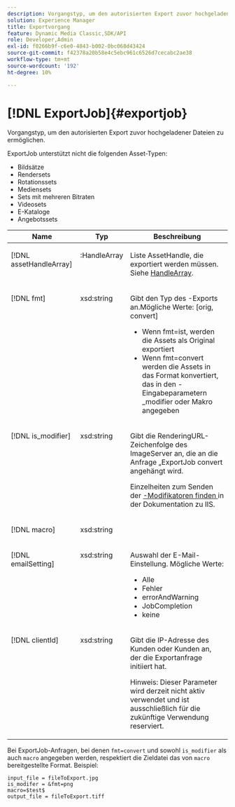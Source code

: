 ```yaml
---
description: Vorgangstyp, um den autorisierten Export zuvor hochgeladener Dateien zu ermöglichen.
solution: Experience Manager
title: Exportvorgang
feature: Dynamic Media Classic,SDK/API
role: Developer,Admin
exl-id: f0266b9f-c6e0-4843-b002-0bc068d43424
source-git-commit: f42378a20b58e4c5ebc961c6526d7cecabc2ae38
workflow-type: tm+mt
source-wordcount: '192'
ht-degree: 10%

---
```


# [!DNL ExportJob]{#exportjob}

Vorgangstyp, um den autorisierten Export zuvor hochgeladener Dateien zu ermöglichen.

ExportJob unterstützt nicht die folgenden Asset-Typen:

* Bildsätze
* Rendersets
* Rotationssets
* Mediensets
* Sets mit mehreren Bitraten
* Videosets
* E-Kataloge
* Angebotssets

<table id="table_D8F3FD30D15648BFA5B980D3DC0A5AB1"> 
 <thead> 
  <tr> 
   <th colname="col1" class="entry"> Name </th> 
   <th colname="col2" class="entry"> Typ </th> 
   <th colname="col3" class="entry"> Beschreibung </th> 
  </tr> 
 </thead>
 <tbody> 
  <tr valign="top"> 
   <td colname="col1"> <p> <span class="codeph"> <span class="varname"> [!DNL assetHandleArray]</span> </span> </p> </td> 
   <td colname="col2"> <p> <span class="codeph">:HandleArray</span> </p> </td> 
   <td colname="col3" valign="top"> <p>Liste <span class="codeph"> AssetHandle</span>, die exportiert werden müssen. Siehe <a href="../../types/c-data-types/r-handle-array.md#reference-1b93fefb5477459faf9253b54349b5f9" type="reference" format="dita" scope="local"> HandleArray</a>. </p> </td> 
  </tr> 
  <tr valign="top"> 
   <td colname="col1"> <p> <span class="codeph"> <span class="varname"> [!DNL fmt]</span> </span> </p> </td> 
   <td colname="col2"> <p> <span class="codeph"> xsd:string </span> </p> </td> 
   <td colname="col3"> <p>Gibt den Typ des <span class="codeph">-Exports an.Mögliche Werte</span>: [orig, convert] </p> <p> 
     <ul id="ul_16EF4B14100C4C7AA464CA9CF7F11D1C"> 
      <li id="li_DAB2844CC55145C88A18A1F8EC4527F9">Wenn <span class="codeph"> fmt=</span>ist, werden die Assets als Original exportiert </li> 
      <li id="li_07F2F8D159934D889FDC1022AB12B564">Wenn <span class="codeph">fmt=convert</span> werden die Assets in das Format konvertiert, das in den <span class="codeph">-Eingabeparametern </span>_modifier oder <span class="codeph"> Makro angegeben </span> </li> 
     </ul> </p> </td> 
  </tr> 
  <tr valign="top"> 
   <td colname="col1"> <p> <span class="codeph"> <span class="varname"> [!DNL is_modifier]</span> </span> </p> </td> 
   <td colname="col2"> <p> <span class="codeph"> xsd:string </span> </p> </td> 
   <td colname="col3"> <p>Gibt die Rendering</span>URL-Zeichenfolge des <span class="codeph"> ImageServer an, die an die Anfrage „ExportJob <span class="codeph"> convert</span> angehängt wird. </p> <p>Einzelheiten zum Senden der <a href="https://experienceleague.adobe.com/docs/dynamic-media-developer-resources/image-serving-api/homeisir.html?lang=de" scope="external" format="html">-Modifikatoren finden </a> in der Dokumentation zu IIS. </p> </td> 
  </tr> 
  <tr valign="top"> 
   <td colname="col1"> <p> <span class="codeph"> <span class="varname"> [!DNL macro]</span> </span> </p> </td> 
   <td colname="col2"> <p> <span class="codeph"> xsd:string </span> </p> </td> 
   <td colname="col3"> <p></p> </td> 
  </tr> 
  <tr valign="top"> 
   <td colname="col1"> <p> <span class="codeph"> <span class="varname"> [!DNL emailSetting]</span> </span> </p> </td> 
   <td colname="col2"> <p> <span class="codeph"> xsd:string </span> </p> </td> 
   <td colname="col3"> <p>Auswahl der E-Mail-Einstellung. Mögliche Werte: </p> <p> 
     <ul id="ul_0EEDAE11B7CD4C53A6E4B2B8CB2CF730"> 
      <li id="li_F235F93828594ED78C6D464440F953FF"> Alle <span class="codeph"></span> </li> 
      <li id="li_59E14E7EBFA64432A5FAC15DA21A0521"> <span class="codeph"> Fehler</span> </li> 
      <li id="li_BFE0B52CADD14CC1BA1AF42AB0AA1CE1"> <span class="codeph"> errorAndWarning</span> </li> 
      <li id="li_BE3AA67E14FB487B8B9CD6EF3D58824C"> <span class="codeph"> JobCompletion</span> </li> 
      <li id="li_409C68AD0D244975BFB86B08609E0146"> <span class="codeph"> keine</span> </li> 
     </ul> </p> </td> 
  </tr> 
  <tr valign="top"> 
   <td colname="col1"> <p> <span class="codeph"> <span class="varname"> [!DNL clientId]</span> </span> </p> </td> 
   <td colname="col2"> <p> <span class="codeph"> xsd:string </span> </p> </td> 
   <td colname="col3"> <p>Gibt die IP-Adresse des Kunden oder Kunden an, der die Exportanfrage initiiert hat. </p> <p> <p>Hinweis: Dieser Parameter wird derzeit nicht aktiv verwendet und ist ausschließlich für die zukünftige Verwendung reserviert. </p> </p> </td> 
  </tr> 
 </tbody> 
</table>

Bei ExportJob-Anfragen, bei denen `fmt=convert` und sowohl `is_modifier` als auch `macro` angegeben werden, respektiert die Zieldatei das von `macro` bereitgestellte Format. Beispiel:

```
input_file = fileToExport.jpg
is_modifer = &fmt=png
macro=$test$ 
output_file = fileToExport.tiff
```
